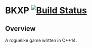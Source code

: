 # BKXP <a href="https://travis-ci.org/bkentel/bkxp" target="_blank">![Build Status][badge.Travis]</a>

## Overview

A roguelike game written in C++14.

<!-- Links -->
[badge.Travis]: https://travis-ci.org/bkentel/bkxp.svg?branch=develop
